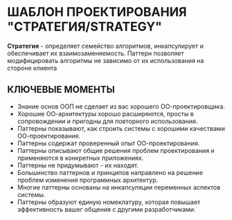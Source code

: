 ШАБЛОН ПРОЕКТИРОВАНИЯ "СТРАТЕГИЯ/STRATEGY"
==========================================
**Стратегия** - определяет семейство алгоритмов, инкапсулирует и обеспечивает их взаимозаменяемость. 
Паттерн позволяет модифицировать алгоритмы не зависимо от их использования на стороне клиента

КЛЮЧЕВЫЕ МОМЕНТЫ
----------------
- Знание основ ООП не сделает из вас хорошего ОО-проектировщика.
- Хорошие ОО-архитектуры хорошо расширяются, просты в сопровождении и пригодны для повторного использования.
- Паттерны показывают, как строить системы с хорошими качествами ОО-проектирования.
- Паттерны содержат проверенный опыт ОО-проектирования.
- Паттерны описывают общие решения проблем проектирования и применяются в конкретных приложениях.
- Паттерны не придумывают - их находят.
- Большинство паттернов и принципов направлено на решение проблем изменения программных архитектур.
- Многие паттерны основаны на инкапсуляции переменных аспектов системы.
- Паттерны образуют единую номеклатуру, которая повышает эффективность вашег общения с другими разработчиками.